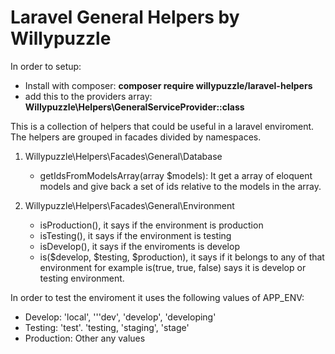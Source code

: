 # Laravel General Helpers by Willypuzzle

In order to setup:
 * Install with composer: **composer require willypuzzle/laravel-helpers**
 * add this to the providers array: **Willypuzzle\Helpers\GeneralServiceProvider::class**

This is a collection of helpers that could be useful in a laravel enviroment.
The helpers are grouped in facades divided by namespaces.

1. Willypuzzle\Helpers\Facades\General\Database
   * getIdsFromModelsArray(array $models): It get a array of eloquent models and give back a set of ids relative to the models in the array.
   
2. Willypuzzle\Helpers\Facades\General\Environment
   * isProduction(), it says if the environment is production
   * isTesting(), it says if the environment is testing
   * isDevelop(), it says if the enviroments is develop
   * is($develop, $testing, $production), it says if it belongs to any of that environment for example is(true, true, false) says it is develop or testing environment.
   
 In order to test the enviroment it uses the following values of APP_ENV:
 * Develop: 'local', '''dev', 'develop', 'developing'
 * Testing: 'test'. 'testing, 'staging', 'stage'
 * Production: Other any values